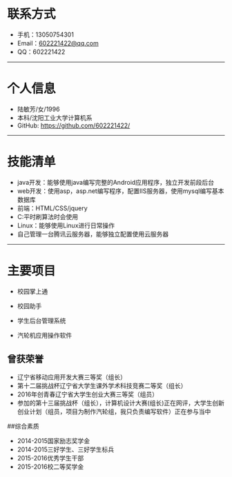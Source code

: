 # 联系方式
- 手机：13050754301
- Email：602221422@qq.com
- QQ：602221422

---

# 个人信息

 - 陆敏芳/女/1996
 - 本科/沈阳工业大学计算机系
 - GitHub: https://github.com/602221422/
---

# 技能清单
 - java开发：能够使用java编写完整的Android应用程序，独立开发前段后台
 - web开发：使用asp，asp.net编写程序，配置IIS服务器，使用mysql编写基本数据库
 - 前端：HTML/CSS/jquery
 - C:平时刷算法时会使用
 - Linux：能够使用Linux进行日常操作
 - 自己管理一台腾讯云服务器，能够独立配置使用云服务器



---

# 主要项目
 - 校园掌上通
 
 - 校园助手
 
 - 学生后台管理系统
 
 - 汽轮机应用操作软件
 

## 曾获荣誉
 - 辽宁省移动应用开发大赛三等奖（组长）
 - 第十二届挑战杯辽宁省大学生课外学术科技竞赛二等奖（组长）
 - 2016年创青春辽宁省大学生创业大赛三等奖（组员）
 - 参加的第十三届挑战杯（组长），计算机设计大赛(组长)正在网评，大学生创新创业计划（组员，项目为制作汽轮组，我只负责编写软件）正在参与当中
 
 ##综合素质

 - 2014-2015国家励志奖学金
 - 2014-2015三好学生、三好学生标兵
 - 2015-2016优秀学生干部
 - 2015-2016校二等奖学金
